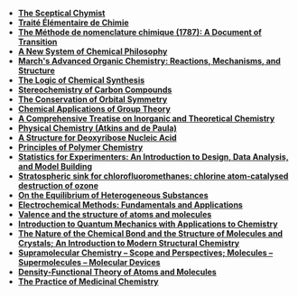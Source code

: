 <ul>
<li><a target="_blank" href="https://github.com/manjunath5496/List-of-important-publications-in-chemistry/blob/master/cte(1).pdf"><b>The Sceptical Chymist</b></a></li>
<li><a target="_blank" href="https://github.com/manjunath5496/List-of-important-publications-in-chemistry/blob/master/cte(2).pdf"><b>Traité Élémentaire de Chimie</b></a></li>
<li><a target="_blank" href="https://github.com/manjunath5496/List-of-important-publications-in-chemistry/blob/master/cte(3).pdf"><b>The Méthode de nomenclature chimique (1787): A Document of Transition</b></a></li>
<li><a target="_blank" href="https://github.com/manjunath5496/List-of-important-publications-in-chemistry/blob/master/cte(4).pdf"><b>A New System of Chemical Philosophy</b></a></li>
<li><a target="_blank" href="https://github.com/manjunath5496/List-of-important-publications-in-chemistry/blob/master/cte(5).rar"><b>March's Advanced Organic Chemistry: Reactions, Mechanisms, and Structure</b></a></li>
<li><a target="_blank" href="https://github.com/manjunath5496/List-of-important-publications-in-chemistry/blob/master/cte(6).pdf"><b>The Logic of Chemical Synthesis</b></a></li>
<li><a target="_blank" href="https://github.com/manjunath5496/List-of-important-publications-in-chemistry/blob/master/cte(7).pdf"><b>Stereochemistry of Carbon Compounds</b></a></li>
<li><a target="_blank" href="https://github.com/manjunath5496/List-of-important-publications-in-chemistry/blob/master/cte(8).pdf"><b>The Conservation of Orbital Symmetry</b></a></li>
<li><a target="_blank" href="https://github.com/manjunath5496/List-of-important-publications-in-chemistry/blob/master/cte(9).pdf"><b>Chemical Applications of Group Theory</b></a></li>
<li><a target="_blank" href="https://github.com/manjunath5496/List-of-important-publications-in-chemistry/blob/master/cte(10).pdf"><b>A Comprehensive Treatise on Inorganic and Theoretical Chemistry</b></a></li>
<li><a target="_blank" href="https://github.com/manjunath5496/List-of-important-publications-in-chemistry/blob/master/cte(11).pdf"><b>Physical Chemistry (Atkins and de Paula)</b></a></li>
<li><a target="_blank" href="https://github.com/manjunath5496/List-of-important-publications-in-chemistry/blob/master/cte(12).pdf"><b>A Structure for Deoxyribose Nucleic Acid</b></a></li>
<li><a target="_blank" href="https://github.com/manjunath5496/List-of-important-publications-in-chemistry/blob/master/cte(13).pdf"><b>Principles of Polymer Chemistry</b></a></li>
<li><a target="_blank" href="https://github.com/manjunath5496/List-of-important-publications-in-chemistry/blob/master/cte(14).pdf"><b>Statistics for Experimenters: An Introduction to Design, Data Analysis, and Model Building</b></a></li>
<li><a target="_blank" href="https://github.com/manjunath5496/List-of-important-publications-in-chemistry/blob/master/cte(15).pdf"><b>Stratospheric sink for chlorofluoromethanes: chlorine atom-catalysed destruction of ozone</b></a></li>
<li><a target="_blank" href="https://github.com/manjunath5496/List-of-important-publications-in-chemistry/blob/master/cte(16).pdf"><b>On the Equilibrium of Heterogeneous Substances</b></a></li>
<li><a target="_blank" href="https://github.com/manjunath5496/List-of-important-publications-in-chemistry/blob/master/cte(17).pdf"><b>Electrochemical Methods: Fundamentals and Applications</b></a></li>
<li><a target="_blank" href="https://github.com/manjunath5496/List-of-important-publications-in-chemistry/blob/master/cte(18).pdf"><b>Valence and the structure of atoms and molecules</b></a></li>
<li><a target="_blank" href="https://github.com/manjunath5496/List-of-important-publications-in-chemistry/blob/master/cte(19).pdf"><b>Introduction to Quantum Mechanics with Applications to Chemistry</b></a></li>
<li><a target="_blank" href="https://github.com/manjunath5496/List-of-important-publications-in-chemistry/blob/master/cte(20).pdf"><b>The Nature of the Chemical Bond and the Structure of Molecules and Crystals; An Introduction to Modern Structural Chemistry</b></a></li>

<li><a target="_blank" href="https://github.com/manjunath5496/List-of-important-publications-in-chemistry/blob/master/cte(21).pdf"><b>Supramolecular Chemistry – Scope and Perspectives; Molecules – Supermolecules – Molecular Devices</b></a></li>

<li><a target="_blank" href="https://github.com/manjunath5496/List-of-important-publications-in-chemistry/blob/master/cte(22).pdf"><b>Density-Functional Theory of Atoms and Molecules</b></a></li>

<li><a target="_blank" href="https://github.com/manjunath5496/List-of-important-publications-in-chemistry/blob/master/cte(23).rar"><b>The Practice of Medicinal Chemistry</b></a></li>




</ul>
